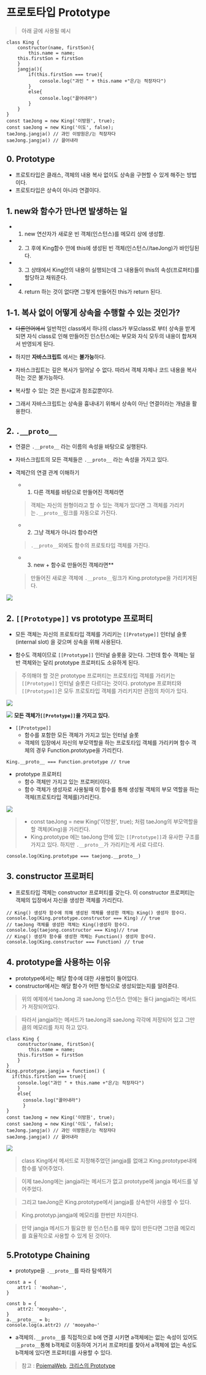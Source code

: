 # 프로토타입 Prototype
> 아래 글에 사용될 예시
```
class King {
	constructor(name, firstSon){
		this.name = name;
    this.firstSon = firstSon
    }
	jangja(){
        if(this.firstSon === true){
            console.log("과인 " + this.name +"은/는 적장자다")
        }
        else{
            console.log("끌어내라")
        }
	}
}
const taeJong = new King('이방원', true);
const saeJong = new King('이도', false);
taeJong.jangja() // 과인 이방원은/는 적장자다 
saeJong.jangja() // 끌어내라
```

## 0. Prototype 
* 프로토타입은 클래스, 객체의 내용 복사 없이도 상속을 구현할 수 있게 해주는 방법이다.
* 프로토타입은 상속이 아니라 연결이다.

## 1. new와 함수가 만나면 발생하는 일
* 1. new 연산자가 새로운 빈 객체(인스턴스)를 메모리 상에 생성함.
* 2. 그 후에 King함수 안에 this에 생성된 빈 객체(인스턴스//taeJong)가 바인딩된다.
* 3. 그 상태에서 King안의 내용이 실행되는데 그 내용들이 this의 속성(프로퍼티)를 할당하고 채워준다.
* 4. return 하는 것이 없다면 그렇게 만들어진 this가 return 된다.

## 1-1. 복사 없이 어떻게 상속을 수행할 수 있는 것인가?
* ~~다른언어에서~~ 일반적인 class에서 하나의 class가 부모class로 부터 상속을 받게 되면 자식 class로 인해 만들어진 인스턴스에는 부모와 자식 모두의 내용이 합쳐져서 반영되게 된다.
* 하지만 **자바스크립트** 에서는 **불가능**하다.

* 자바스크립트는 깊은 복사가 일어날 수 없다. 따라서 객체 자체나 코드 내용을 복사하는 것은 불가능하다.

* 복사할 수 있는 것은 원시값과 참조값뿐이다.

* 그래서 자바스크립트는 상속을 흉내내기 위해서 상속이 아닌 연결이라는 개념을 활용한다.


## 2.  `.__proto__`
* 연결은 `.__proto__` 라는 이름의 속성을 바탕으로 실행된다.

* 자바스크립트의 모든 객체들은 `.__proto__` 라는 속성을 가지고 있다. 

* 객체간의 연결 관계 이해하기
  * 1. 다른 객체를 바탕으로 만들어진 객체라면 
  >객체는 자신의 원형이라고 할 수 있는 객체가 있다면 그 객체를 가리키는`.__proto__`링크를 자동으로 가진다.
  * 2. 그냥 객체가 아니라 함수라면 
  >`.__proto__`외에도 함수의 프로토타입 객체를 가진다. 
  * 3. new + 함수로 만들어진 객체라면**
  >만들어진 새로운 객체에 `.__proto__`링크가 King.prototype을 가리키게된다.

![](https://github.com/anotheranotherhoon/TIL/blob/master/JavaScript/img/relationship.jpg?raw=true)


## 2. `[[Prototype]]` vs prototype 프로퍼티
* 모든 객체는 자신의 프로토타입 객체를 가리키는 `[[Prototype]]` 인터널 슬롯(internal slot) 을 갖으며 상속을 위해 사용된다.

* 함수도 객체이므로 `[[Prototype]]` 인터널 슬롯을 갖는다. 그런데 함수 객체는 일반 객체와는 달리 prototype 프로퍼티도 소유하게 된다.


> 주의해야 할 것은 prototype 프로퍼티는 프로토타입 객체를 가리키는 `[[Prototype]]` 인터널 슬롯은 다르다는 것이다. prototype 프로퍼티와 `[[Prototype]]`은 모두 프로토타입 객체를 가리키지만 관점의 차이가 있다.



![](https://github.com/anotheranotherhoon/TIL/blob/master/JavaScript/img/king_prototype.png?raw=true)

![](https://github.com/anotheranotherhoon/TIL/blob/master/JavaScript/img/obj_prototype.png?raw=true)
**모든 객체가`[[Prototype]]`을 가지고 있다.**

* `[[Prototype]]`
  * 함수를 포함한 모든 객체가 가지고 있는 인터널 슬롯
  * 객체의 입장에서 자신의 부모역할을 하는 프로토타입 객체를 가리키며 함수 객체의 경우 Function.prototype을 가리킨다.

```
King.__proto__ === Function.prototype // true
```
* prototype 프로퍼티 
  * 함수 객체만 가지고 있는 프로퍼티이다.
  * 함수 객체가 생성자로 사용될때 이 함수를 통해 생성될 객체의 부모 역할을 하는 객체(프로토타입 객체를)가리킨다.

![](https://github.com/anotheranotherhoon/TIL/blob/master/JavaScript/img/king_taeJong.png?raw=true)

>* const taeJong = new King('이방원', true); 처럼 taeJong의 부모역할을 할 객체(King)을 가리킨다.
>* King.prototype 에는 taeJong 안에 있는 `[[Prototype]]`과 유사한 구조를 가지고 있다. 하지만 `.__proto__`가 가리키는게 서로 다르다.

```
console.log(King.prototype === taejong.__proto__)
```

## 3. constructor 프로퍼티
* 프로토타입 객체는 constructor 프로퍼티를 갖는다. 이 constructor 프로퍼티는 객체의 입장에서 자신을 생성한 객체를 가리킨다.

```
// King() 생성자 함수에 의해 생성된 객체를 생성한 객체는 King() 생성자 함수다.
console.log(King.prototype.constructor === King) // true
// taeJong 객체를 생성한 객체는 King()생성자 함수다. 
console.log(taejong.constructor === King)// true
// King() 생성자 함수를 생성한 객체는 Function() 생성자 함수다.
console.log(King.constructor === Function) // true

```
## 4. prototype을 사용하는 이유
* prototype에서는 해당 함수에 대한 사용법이 들어있다. 
* constructor에서는 해당 함수가 어떤 형식으로 생성되었는지를 알려준다.

> 위의 예제에서 taeJong 과 saeJong 인스턴스 안에는 둘다 jangja라는 메서드가 저장되어있다. 

>따라서 jangja라는 메서드가 taeJong과 saeJong 각각에 저장되어 있고 그만큼의 메모리를 차지 하고 있다.
```
class King {
	constructor(name, firstSon){
		this.name = name;
    this.firstSon = firstSon
    }
}
King.prototype.jangja = function() {
  if(this.firstSon === true){
    console.log("과인 " + this.name +"은/는 적장자다")
    }
    else{
      console.log("끌어내라")
      }
}
const taeJong = new King('이방원', true);
const saeJong = new King('이도', false);
taeJong.jangja() // 과인 이방원은/는 적장자다 
saeJong.jangja() // 끌어내라
```

![](https://github.com/anotheranotherhoon/TIL/blob/master/JavaScript/img/why_use_prototype.png?raw=true)

> class King에서 메서드로 지정해주었던 jangja를 없애고 King.prototype내에 함수를 넣어주었다. 

> 이제 taeJong에는 jangja라는 메서드가 없고 prototype에 jangja 메서드를 넣어주었다.

> 그리고 taeJong은 King.prototype에서 jangja를 상속받아 사용할 수 있다. 

> King.prototyp.jangja에 메모리를 한번만 차지한다.

> 만약 jangja 메서드가 필요한 왕 인스턴스를 매우 많이 만든다면 그만큼 메모리를 효율적으로 사용할 수 있게 된 것이다.







## 5.Prototype Chaining
* prototype을 `.__proto__`를 따라 탐색하기

```
const a = {
	attr1 : 'moohan~',
}

const b = {
	attr2: 'mooyaho~',
}
a.__proto__ = b;
console.log(a.attr2) // 'mooyaho~' 
```
* a객체의`.__proto__`를 직접적으로 b에 연결 시키면 a객체에는 없는 속성이 있어도 `__proto__`통해 b객체로 이동하여 거기서 프로퍼티를 찾아서 a객체에 없는 속성도 b객체에 있다면 프로퍼티를 사용할 수 있다. 



>참고 : [PoiemaWeb](https://poiemaweb.com/js-prototype), [크리스의 Prototype](https://www.youtube.com/watch?v=RYxgNZW3wl0)